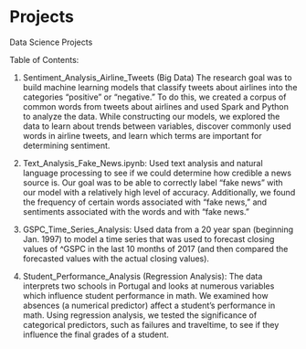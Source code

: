 # Projects
Data Science Projects

Table of Contents:

1. Sentiment_Analysis_Airline_Tweets (Big Data) 
   The research goal was to build machine learning models that classify tweets about airlines into the categories “positive” or “negative.” To do this, we created a corpus of common words from tweets about airlines and used Spark and Python to analyze the data. While constructing our models, we explored the data to learn about trends between variables, discover commonly used words in airline tweets, and learn which terms are important for determining sentiment. 

2. Text_Analysis_Fake_News.ipynb:
   Used text analysis and natural language processing to see if we could determine how credible a news source is. Our goal was to be able to correctly label “fake news” with our model with a relatively high level of accuracy. Additionally, we found the frequency of certain words associated with “fake news,” and sentiments associated with the words and with “fake news.”
   
3. GSPC_Time_Series_Analysis:
   Used data from a 20 year span (beginning Jan. 1997) to model a time series that was used to forecast closing values of ^GSPC in the last 10 months of 2017 (and then compared the forecasted values with the actual closing values).

4. Student_Performance_Analysis (Regression Analysis):
   The data interprets two schools in Portugal and looks at numerous variables which influence student performance in math. We examined how absences (a numerical predictor) affect a student’s performance in math. Using regression analysis, we tested the significance of categorical predictors, such as failures and traveltime, to see if they influence the final grades of a student. 
